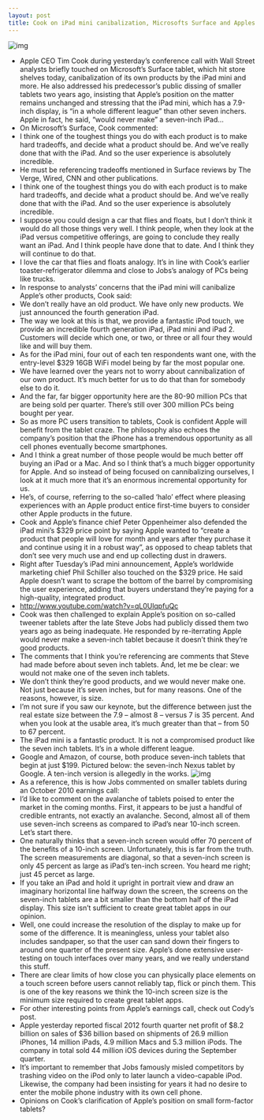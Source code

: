 ```yaml
---
layout: post
title: Cook on iPad mini canibalization, Microsofts Surface and Apples position on tweener tablets
---
```

![img](http://media.idownloadblog.com/wp-content/uploads/2012/10/iPad-mini-three-up-front-back-profile.jpg)
* Apple CEO Tim Cook during yesterday’s conference call with Wall Street analysts briefly touched on Microsoft’s Surface tablet, which hit store shelves today, canibalization of its own products by the iPad mini and more. He also addressed his predecessor’s public dissing of smaller tablets two years ago, insisting that Apple’s position on the matter remains unchanged and stressing that the iPad mini, which has a 7.9-inch display, is “in a whole different league” than other seven inchers. Apple in fact, he said, “would never make” a seven-inch iPad…
* On Microsoft’s Surface, Cook commented:
* I think one of the toughest things you do with each product is to make hard tradeoffs, and decide what a product should be. And we’ve really done that with the iPad. And so the user experience is absolutely incredible.
* He must be referencing tradeoffs mentioned in Surface reviews by The Verge, Wired, CNN and other publications.
* I think one of the toughest things you do with each product is to make hard tradeoffs, and decide what a product should be. And we’ve really done that with the iPad. And so the user experience is absolutely incredible.
* I suppose you could design a car that flies and floats, but I don’t think it would do all those things very well. I think people, when they look at the iPad versus competitive offerings, are going to conclude they really want an iPad. And I think people have done that to date. And I think they will continue to do that.
* I love the car that flies and floats analogy. It’s in line with Cook’s earlier toaster-refrigerator dilemma and close to Jobs’s analogy of PCs being like trucks.
* In response to analysts’ concerns that the iPad mini will canibalize Apple’s other products, Cook said:
* We don’t really have an old product. We have only new products. We just announced the fourth generation iPad.
* The way we look at this is that, we provide a fantastic iPod touch, we provide an incredible fourth generation iPad, iPad mini and iPad 2. Customers will decide which one, or two, or three or all four they would like and will buy them.
* As for the iPad mini, four out of each ten respondents want one, with the entry-level $329 16GB WiFi model being by far the most popular one.
* We have learned over the years not to worry about cannibalization of our own product. It’s much better for us to do that than for somebody else to do it.
* And the far, far bigger opportunity here are the 80-90 million PCs that are being sold per quarter. There’s still over 300 million PCs being bought per year.
* So as more PC users transition to tablets, Cook is confident Apple will benefit from the tablet craze. The philosophy also echoes the company’s position that the iPhone has a tremendous opportunity as all cell phones eventually become smartphones.
* And I think a great number of those people would be much better off buying an iPad or a Mac. And so I think that’s a much bigger opportunity for Apple. And so instead of being focused on cannibalizing ourselves, I look at it much more that it’s an enormous incremental opportunity for us.
* He’s, of course, referring to the so-called ‘halo’ effect where pleasing experiences with an Apple product entice first-time buyers to consider other Apple products in the future.
* Cook and Apple’s finance chief Peter Oppenheimer also defended the iPad mini’s $329 price point by saying Apple wanted to “create a product that people will love for month and years after they purchase it and continue using it in a robust way”, as opposed to cheap tablets that don’t see very much use and end up collecting dust in drawers.
* Right after Tuesday’s iPad mini announcement, Apple’s worldwide marketing chief Phil Schiller also touched on the $329 price. He said Apple doesn’t want to scrape the bottom of the barrel by compromising the user experience, adding that buyers understand they’re paying for a high-quality, integrated product.
* http://www.youtube.com/watch?v=qL0UlqpfuQc
* Cook was then challenged to explain Apple’s position on so-called tweener tablets after the late Steve Jobs had publicly dissed them two years ago as being inadequate. He responded by re-iterrating Apple would never make a seven-inch tablet because it doesn’t think they’re good products.
* The comments that I think you’re referencing are comments that Steve had made before about seven inch tablets. And, let me be clear: we would not make one of the seven inch tablets.
* We don’t think they’re good products, and we would never make one. Not just because it’s seven inches, but for many reasons. One of the reasons, however, is size.
* I’m not sure if you saw our keynote, but the difference between just the real estate size between the 7.9 – almost 8 – versus 7 is 35 percent. And when you look at the usable area, it’s much greater than that – from 50 to 67 percent.
* The iPad mini is a fantastic product. It is not a compromised product like the seven inch tablets. It’s in a whole different league.
* Google and Amazon, of course, both produce seven-inch tablets that begin at just $199. Pictured below: the seven-inch Nexus tablet by Google. A ten-inch version is allegedly in the works.
![img](http://media.idownloadblog.com/wp-content/uploads/2012/07/Google-Nexus-7-three-up-front-back-profile.jpg)
* As a reference, this is how Jobs commented on smaller tablets during an October 2010 earnings call:
* I’d like to comment on the avalanche of tablets poised to enter the market in the coming months. First, it appears to be just a handful of credible entrants, not exactly an avalanche. Second, almost all of them use seven-inch screens as compared to iPad’s near 10-inch screen. Let’s start there.
* One naturally thinks that a seven-inch screen would offer 70 percent of the benefits of a 10-inch screen. Unfortunately, this is far from the truth. The screen measurements are diagonal, so that a seven-inch screen is only 45 percent as large as iPad’s ten-inch screen. You heard me right; just 45 percet as large.
* If you take an iPad and hold it upright in portrait view and draw an imaginary horizontal line halfway down the screen, the screens on the seven-inch tablets are a bit smaller than the bottom half of the iPad display. This size isn’t sufficient to create great tablet apps in our opinion.
* Well, one could increase the resolution of the display to make up for some of the difference. It is meaningless, unless your tablet also includes sandpaper, so that the user can sand down their fingers to around one quarter of the present size. Apple’s done extensive user-testing on touch interfaces over many years, and we really understand this stuff.
* There are clear limits of how close you can physically place elements on a touch screen before users cannot reliably tap, flick or pinch them. This is one of the key reasons we think the 10-inch screen size is the minimum size required to create great tablet apps.
* For other interesting points from Apple’s earnings call, check out Cody’s post.
* Apple yesterday reported fiscal 2012 fourth quarter net profit of $8.2 billion on sales of $36 billion based on shipments of 26.9 million iPhones, 14 million iPads, 4.9 million Macs and 5.3 million iPods. The company in total sold 44 million iOS devices during the September quarter.
* It’s important to remember that Jobs famously misled competitors by trashing video on the iPod only to later launch a video-capable iPod. Likewise, the company had been insisting for years it had no desire to enter the mobile phone industry with its own cell phone.
* Opinions on Cook’s clarification of Apple’s position on small form-factor tablets?

